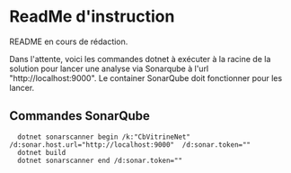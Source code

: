 # ReadMe d'instruction


README en cours de rédaction.

Dans l'attente, voici les commandes dotnet à exécuter à la racine de la solution pour lancer une analyse via Sonarqube à l'url "http://localhost:9000".
Le container SonarQube doit fonctionner pour les lancer.

## Commandes SonarQube

```
  dotnet sonarscanner begin /k:"CbVitrineNet" /d:sonar.host.url="http://localhost:9000"  /d:sonar.token=""
  dotnet build
  dotnet sonarscanner end /d:sonar.token=""
```